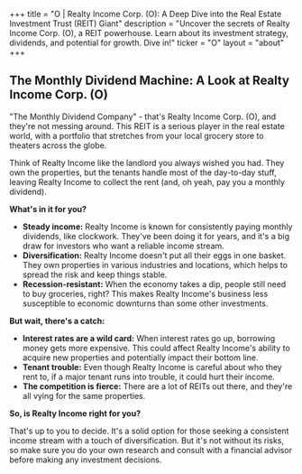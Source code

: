 +++
title = "O |  Realty Income Corp. (O): A Deep Dive into the Real Estate Investment Trust (REIT) Giant"
description = "Uncover the secrets of Realty Income Corp. (O), a REIT powerhouse.  Learn about its investment strategy, dividends, and potential for growth. Dive in!"
ticker = "O"
layout = "about"
+++

        


## The Monthly Dividend Machine: A Look at Realty Income Corp. (O)

"The Monthly Dividend Company" - that's Realty Income Corp. (O), and they're not messing around. This REIT is a serious player in the real estate world, with a portfolio that stretches from your local grocery store to theaters across the globe. 

Think of Realty Income like the landlord you always wished you had.  They own the properties, but the tenants handle most of the day-to-day stuff, leaving Realty Income to collect the rent (and, oh yeah, pay you a monthly dividend). 

**What's in it for you?**

* **Steady income:**  Realty Income is known for consistently paying monthly dividends, like clockwork. They've been doing it for years, and it's a big draw for investors who want a reliable income stream. 
* **Diversification:**  Realty Income doesn't put all their eggs in one basket.  They own properties in various industries and locations, which helps to spread the risk and keep things stable.
* **Recession-resistant:** When the economy takes a dip, people still need to buy groceries, right?  This makes Realty Income's business less susceptible to economic downturns than some other investments. 

**But wait, there's a catch:**

* **Interest rates are a wild card:**  When interest rates go up, borrowing money gets more expensive. This could affect Realty Income's ability to acquire new properties and potentially impact their bottom line.
* **Tenant trouble:** Even though Realty Income is careful about who they rent to, if a major tenant runs into trouble, it could hurt their income.  
* **The competition is fierce:** There are a lot of REITs out there, and they're all vying for the same properties. 

**So, is Realty Income right for you?** 

That's up to you to decide.  It's a solid option for those seeking a consistent income stream with a touch of diversification. But it's not without its risks, so make sure you do your own research and consult with a financial advisor before making any investment decisions. 

        